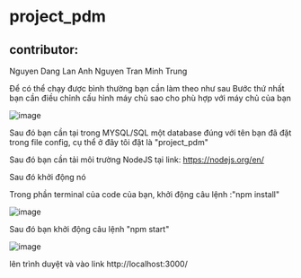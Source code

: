 # project_pdm
## contributor: 
Nguyen Dang Lan Anh
Nguyen Tran Minh Trung

Để có thể chạy được bình thường bạn cần làm theo như sau
Bước thứ nhất bạn cần điều chỉnh cấu hình máy chủ sao cho phù hợp với máy chủ của bạn

![image](https://user-images.githubusercontent.com/91869278/168474020-c684d096-3559-4557-926b-1a9262078b5b.png)

Sau đó bạn cần tại trong MYSQL/SQL một database đúng với tên bạn đã đặt trong file config, cụ thể ở đây tôi đặt là "project_pdm"

Sau đó bạn cần tải môi trường NodeJS tại link: https://nodejs.org/en/

Sau đó khởi động nó

Trong phần terminal của code của bạn, khởi động câu lệnh :"npm install"

![image](https://user-images.githubusercontent.com/91869278/168474195-f66ce86b-81bd-49cd-9513-5dc7ee9704d4.png)

Sau đó bạn khởi động câu lệnh "npm start"

![image](https://user-images.githubusercontent.com/91869278/168474200-5d761e49-fa3d-4f39-b7fb-7d1d0f3c50dc.png)

lên trình duyệt và vào link http://localhost:3000/



